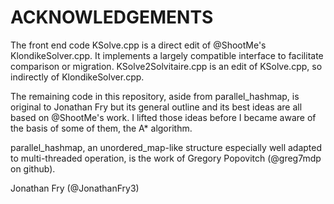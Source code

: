 # ACKNOWLEDGEMENTS

The front end code KSolve.cpp is a direct edit of @ShootMe's KlondikeSolver.cpp.
It implements a largely compatible interface to facilitate comparison or migration.
KSolve2Solvitaire.cpp is an edit of KSolve.cpp, so indirectly of KlondikeSolver.cpp.

The remaining code in this repository, aside from parallel_hashmap, is original 
to Jonathan Fry
but its general outline 
and its best ideas are all based on @ShootMe's work.  I lifted those ideas before 
I became aware of the basis of some of them, the A* algorithm.

parallel_hashmap, an unordered_map-like structure especially well adapted to 
multi-threaded operation,
is the work of Gregory Popovitch \(@greg7mdp on github\).

Jonathan Fry \(@JonathanFry3\)